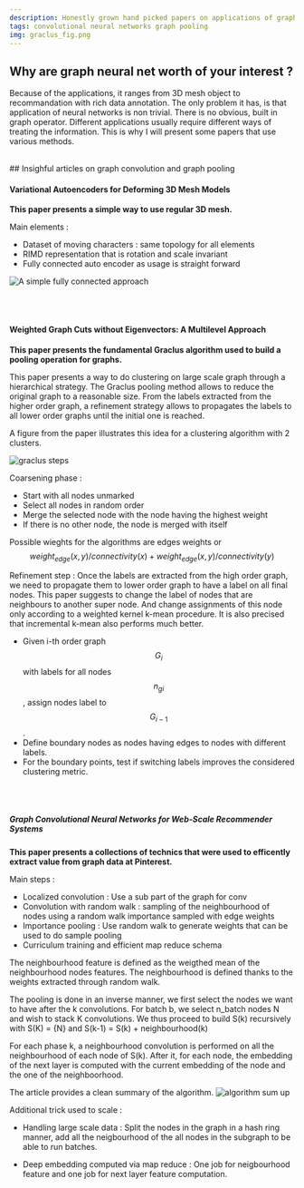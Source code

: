 ```yaml
---
description: Honestly grown hand picked papers on applications of graph convolution
tags: convolutional neural networks graph pooling 
img: graclus_fig.png
---
```


## Why are graph neural net worth of your interest ?

Because of the applications, it ranges from 3D mesh object to recommandation with rich data annotation.
The only problem it has, is that application of neural networks is non trivial. There is no obvious, built in graph operator.
Different applications usually require different ways of treating the information.
This is why I will present some papers that use various methods.


<br/>
## Insighful articles on graph convolution and graph pooling

#### Variational Autoencoders for Deforming 3D Mesh Models

__This paper presents a simple way to use regular 3D mesh.__

Main elements : 
- Dataset of moving characters : same topology for all elements
- RIMD representation that is rotation and scale invariant
- Fully connected auto encoder as usage is straight forward

![A simple fully connected approach]({{site.baseurl}}/assets/img/simple_autoencoder.png)


<br/><br/>
#### Weighted Graph Cuts without Eigenvectors: A Multilevel Approach

__This paper presents the fundamental Graclus algorithm used to build a pooling operation for graphs.__

This paper presents a way to do clustering on large scale graph through a hierarchical strategy.
The Graclus pooling method allows to reduce the original graph to a reasonable size. From the labels extracted from the higher order graph, a refinement strategy allows to propagates the labels to all lower order graphs until the initial one is reached.

A figure from the paper illustrates this idea for a clustering algorithm with 2 clusters.

![graclus steps]({{site.baseurl}}/assets/img/graclus_fig.png)

Coarsening phase : 
- Start with all nodes unmarked
- Select all nodes in random order
- Merge the selected node with the node having the highest weight
- If there is no other node, the node is merged with itself

Possible wieghts for the algorithms are edges weights or 
$$ weight_{edge}(x, y) / connectivity(x) + weight_{edge}(x, y) / connectivity(y) $$

Refinement step :
Once the labels are extracted from the high order graph, we need to propagate them to lower order graph to have a label on all final nodes.
This paper suggests to change the label of nodes that are neighbours to another super node. And change assignments of this node only according to a weighted kernel k-mean procedure. It is also precised that incremental k-mean also performs much better.

- Given i-th order graph $$ G_i $$ with labels for all nodes $$ n_{gi} $$, assign nodes label to $$ G_{i-1} $$.
- Define boundary nodes as nodes having edges to nodes with different labels.
- For the boundary points, test if switching labels improves the considered clustering metric.

<br/><br/>
##### Graph Convolutional Neural Networks for Web-Scale Recommender Systems

__This paper presents a collections of technics that were used to efficently extract value from graph data at Pinterest.__

Main steps : 
- Localized convolution : Use a sub part of the graph for conv
- Convolution with random walk : sampling of the neighbourhood of nodes using a random walk importance sampled with edge weights
- Importance pooling : Use random walk to generate weights that can be used to do sample pooling
- Curriculum training and efficient map reduce schema


The neighbourhood feature is defined as the weigthed mean of the neighbourhood nodes features. The neighbourhood is defined thanks to the weights extracted through random walk.

The pooling is done in an inverse manner, we first select the nodes we want to have after the k convolutions. 
For batch b, we select n_batch nodes N and wish to stack K convolutions. 
We thus proceed to build S(k) recursively with S(K) = {N} and S(k-1) = S(k) + neighbourhood(k)

For each phase k, a neighbourhood convolution is performed on all the neighbourhood of each node of S(k).
After it, for each node, the embedding of the next layer is computed with the current embedding of the node and the one of the neighboorhood.

The article provides a clean summary of the algorithm.
![algorithm sum up]({{site.baseurl}}/assets/img/Algorithm_2.png)

Additional trick used to scale :
- Handling large scale data : 
Split the nodes in the graph in a hash ring manner, add all the neigbourhood of the all nodes in the subgraph to be able to run batches.

- Deep embedding computed via map reduce : 
One job for neigbourhood feature and one job for next layer feature computation.


